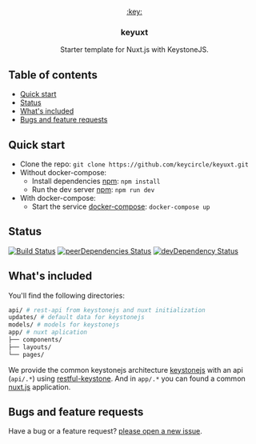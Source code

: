 <p align="center">
  <a href="#">
    :key:
  </a>
</p>

<h3 align="center">keyuxt</h3>

<p align="center">
  Starter template for Nuxt.js with KeystoneJS. 
</p>


## Table of contents

- [Quick start](#quick-start)
- [Status](#status)
- [What's included](#whats-included)
- [Bugs and feature requests](#bugs-and-feature-requests)


## Quick start

- Clone the repo: `git clone https://github.com/keycircle/keyuxt.git`
- Without docker-compose:
  - Install dependencies [npm](https://www.npmjs.com/): `npm install`
  - Run the dev server [npm](https://www.npmjs.com/): `npm run dev`
- With docker-compose:
  - Start the service [docker-compose](https://docs.docker.com/compose/): `docker-compose up`

## Status

[![Build Status](https://img.shields.io/travis/keycircle/keyuxt/master.svg)](https://travis-ci.org/keycircle/keyuxt)
[![peerDependencies Status](https://img.shields.io/david/peer/keycircle/keyuxt.svg)](https://david-dm.org/keycircle/keyuxt?type=peer)
[![devDependency Status](https://img.shields.io/david/dev/keycircle/keyuxt.svg)](https://david-dm.org/keycircle/keyuxt?type=dev)

## What's included

You'll find the following directories:

```bash
api/ # rest-api from keystonejs and nuxt initialization
updates/ # default data for keystonejs
models/ # models for keystonejs
app/ # nuxt aplication
├── components/
├── layouts/
└── pages/
```

We provide the common keystonejs architecture [keystonejs](https://keystonejs.com/) with an api (`api/.*`) using [restful-keystone](https://github.com/d-pac/restful-keystone). And in `app/.*` you can found a common [nuxt.js](https://nuxtjs.org/) application.


## Bugs and feature requests

Have a bug or a feature request? [please open a new issue](https://github.com/keycircle/keyuxt/issues/new).
